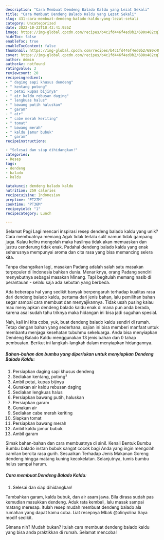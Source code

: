 ```yaml
---
description: "Cara Membuat Dendeng Balado Kaldu yang Lezat Sekali"
title: "Cara Membuat Dendeng Balado Kaldu yang Lezat Sekali"
slug: 431-cara-membuat-dendeng-balado-kaldu-yang-lezat-sekali
category: Uncategorized
date: 2022-10-22T10:42:41.955Z
image: https://img-global.cpcdn.com/recipes/b4c1fd446f4ed0b2/680x482cq70/dendeng-balado-kaldu-foto-resep-utama.jpg
hideToc: false
enableToc: true
enableTocContent: false
thumbnail: https://img-global.cpcdn.com/recipes/b4c1fd446f4ed0b2/680x482cq70/dendeng-balado-kaldu-foto-resep-utama.jpg
cover: https://img-global.cpcdn.com/recipes/b4c1fd446f4ed0b2/680x482cq70/dendeng-balado-kaldu-foto-resep-utama.jpg
author: Admin
authorAv: notfound
ratingvalue: 3
reviewcount: 20
recipeingredient:
- " daging sapi khusus dendeng"
- " kentang potong"
- " petai kupas bijinya"
- " air kaldu rebusan daging"
- " lengkuas halus"
- " bawang putih haluskan"
- " garam"
- " air"
- " cabe merah keriting"
- " tomat"
- " bawang merah"
- " kaldu jamur bubuk"
- " garam"
recipeinstructions:

- "Selesai dan siap dihidangkan!"
categories:
- Resep
tags:
- dendeng
- balado
- kaldu

katakunci: dendeng balado kaldu 
nutrition: 259 calories
recipecuisine: Indonesian
preptime: "PT27M"
cooktime: "PT36M"
recipeyield: "1"
recipecategory: Lunch

---
```



Selamat Pagi Lagi mencari inspirasi resep dendeng balado kaldu yang unik? Cara membuatnya memang Agak tidak terlalu sulit namun tidak gampang juga. Kalau keliru mengolah maka hasilnya tidak akan memuaskan dan justru cenderung tidak enak. Padahal dendeng balado kaldu yang enak seharusnya mempunyai aroma dan cita rasa yang bisa memancing selera kita.


Tanpa disangsikan lagi, masakan Padang adalah salah satu masakan terpopuler di Indonesia bahkan dunia. Menariknya, orang Padang sendiri menyebutnya sebagai masakan Minang. Tapi begitulah memang nasib di perantauan - selalu saja ada sebutan yang berbeda.

Ada beberapa hal yang sedikit banyak berpengaruh terhadap kualitas rasa dari dendeng balado kaldu, pertama dari jenis bahan, lalu pemilihan bahan segar sampai cara membuat dan menyajikannya. Tidak usah pusing kalau mau menyiapkan dendeng balado kaldu enak di mana pun anda berada, karena asal sudah tahu triknya maka hidangan ini bisa jadi suguhan spesial.


Nah, kali ini kita coba, yuk, buat dendeng balado kaldu sendiri di rumah. Tetap dengan bahan yang sederhana, sajian ini bisa memberi manfaat untuk membantu menjaga kesehatan tubuhmu sekeluarga. Anda bisa menyiapkan Dendeng Balado Kaldu menggunakan 13 jenis bahan dan 0 tahap pembuatan. Berikut ini langkah-langkah dalam menyiapkan hidangannya.

<!--inarticleads1-->

##### Bahan-bahan dan bumbu yang diperlukan untuk menyiapkan Dendeng Balado Kaldu:

1. Persiapkan  daging sapi khusus dendeng
1. Sediakan  kentang, potong²
1. Ambil  petai, kupas bijinya
1. Gunakan  air kaldu rebusan daging
1. Sediakan  lengkuas halus
1. Persiapkan  bawang putih, haluskan
1. Persiapkan  garam
1. Gunakan  air
1. Sediakan  cabe merah keriting
1. Siapkan  tomat
1. Persiapkan  bawang merah
1. Ambil  kaldu jamur bubuk
1. Ambil  garam


Simak bahan-bahan dan cara membuatnya di sini!. Kenali Bentuk Bumbu Bumbu balado instan bubuk sangat cocok bagi Anda yang ingin mengolah camilan bercita rasa gurih. Sesuaikan Terhadap Jenis Makanan Goreng dendeng hingga matang kuning kecokelatan. Selanjutnya, tumis bumbu halus sampai harum. 

<!--inarticleads2-->

##### Cara membuat Dendeng Balado Kaldu:


1. Selesai dan siap dihidangkan!

Tambahkan garam, kaldu bubuk, dan air asam jawa. Bila dirasa sudah pas kemudian masukkan dendeng. Aduk rata kembali, lalu masak sampai matang meresap. Itulah resep mudah membuat dendeng balado ala rumahan yang dapat kamu coba. Liat resepnya Mbak @olinyolina Saya modif sedikit. 

Gimana nih? Mudah bukan? Itulah cara membuat dendeng balado kaldu yang bisa anda praktikkan di rumah. Selamat mencoba!
